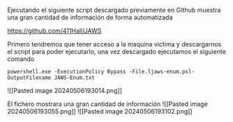 Ejecutando el siguiente script descargado previamente en GIthub muestra una gran cantidad de información de forma automatizada

https://github.com/411Hall/JAWS

Primero tendremos que tener acceso a la maquina victima y descargarnos el script para poder ejecutarlo, una vez descargado ejecutamos el siguiente comando
```
powershell.exe -ExecutionPolicy Bypass -File.ljaws-enum.psl-OutputFilename JAWS-Enum.txt
```
![[Pasted image 20240506193014.png]]

El fichero mostrara una gran cantidad de información
![[Pasted image 20240506193055.png]]
![[Pasted image 20240506193102.png]]